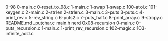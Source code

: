0-98
0-main.c
0-reset_to_98.c
1-main.c
1-swap
1-swap.c
100-atoi.c
101-keygen.c
2-main.c
2-strlen
2-strlen.c
3-main.c
3-puts
3-puts.c
4-print_rev.c
5-rev_string.c
6-puts2.c
7-puts_half.c
8-print_array.c
9-strcpy.c
README.md
_putchar.c
main.h
nerd
0x08-recursion
0-main.c
0-puts_recursion.c
1-main.c
1-print_rev_recursion.c
102-magic.c
103-infinite_add.c
